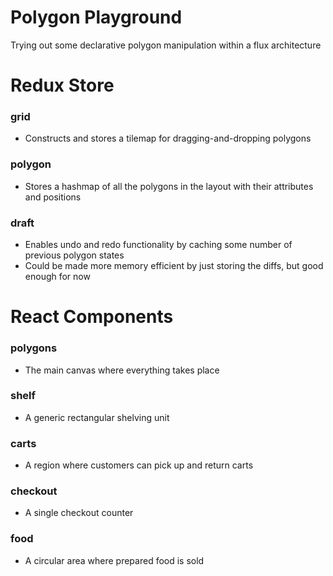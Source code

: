 # Polygon Playground

Trying out some declarative polygon manipulation within a flux architecture

# Redux Store

### grid
  - Constructs and stores a tilemap for dragging-and-dropping polygons

### polygon
  - Stores a hashmap of all the polygons in the layout with their attributes and positions

### draft
  - Enables undo and redo functionality by caching some number of previous polygon states
  - Could be made more memory efficient by just storing the diffs, but good enough for now

# React Components

### polygons

  - The main canvas where everything takes place

### shelf

  - A generic rectangular shelving unit

### carts

  - A region where customers can pick up and return carts

### checkout

  - A single checkout counter

### food

  - A circular area where prepared food is sold


